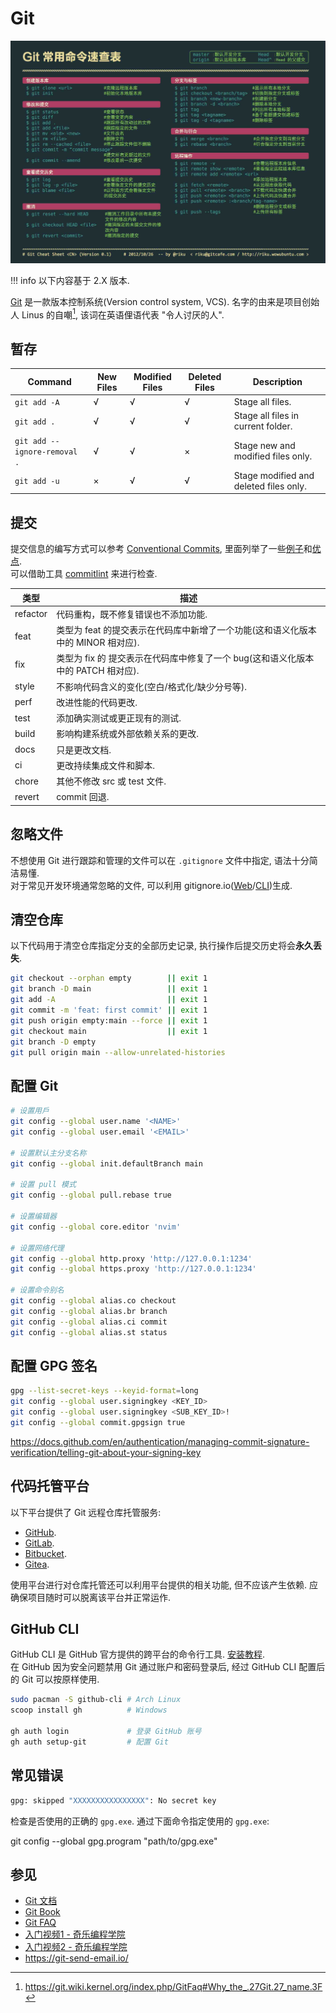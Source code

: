 # Git

![Git 常用命令速查表 - riku.wowubuntu.com](assets/git_cheat_sheet.jpg)  

!!! info
    以下内容基于 2.X 版本.  

[Git](https://git-scm.com/) 是一款版本控制系统(Version control system, VCS). 名字的由来是项目创始人 Linus 的自嘲[^1], 该词在英语俚语代表 "令人讨厌的人".  

## 暂存

| Command                      | New Files | Modified Files | Deleted Files | Description                            |
| ---------------------------- | --------- | -------------- | ------------- | -------------------------------------- |
| `git add -A`                 | √         | √              | √             | Stage all files.                       |
| `git add .`                  | √         | √              | √             | Stage all files in current folder.     |
| `git add --ignore-removal .` | √         | √              | ×             | Stage new and modified files only.     |
| `git add -u`                 | ×         | √              | √             | Stage modified and deleted files only. |

## 提交

提交信息的编写方式可以参考 [Conventional Commits](https://www.conventionalcommits.org/en/v1.0.0/), 里面列举了一些[例子](https://www.conventionalcommits.org/en/v1.0.0/#examples)和[优点](https://www.conventionalcommits.org/en/v1.0.0/#why-use-conventional-commits).  
可以借助工具 [commitlint](https://github.com/conventional-changelog/commitlint) 来进行检查.  

| 类型     | 描述                                                                             |
| -------- | -------------------------------------------------------------------------------- |
| refactor | 代码重构，既不修复错误也不添加功能.                                              |
| feat     | 类型为 feat 的提交表示在代码库中新增了一个功能(这和语义化版本中的 MINOR 相对应). |
| fix      | 类型为 fix 的 提交表示在代码库中修复了一个 bug(这和语义化版本中的 PATCH 相对应). |
| style    | 不影响代码含义的变化(空白/格式化/缺少分号等).                                    |
| perf     | 改进性能的代码更改.                                                              |
| test     | 添加确实测试或更正现有的测试.                                                    |
| build    | 影响构建系统或外部依赖关系的更改.                                                |
| docs     | 只是更改文档.                                                                    |
| ci       | 更改持续集成文件和脚本.                                                          |
| chore    | 其他不修改 src 或 test 文件.                                                     |
| revert   | commit 回退.                                                                     |

## 忽略文件

不想使用 Git 进行跟踪和管理的文件可以在 `.gitignore` 文件中指定, 语法十分简洁易懂.  
对于常见开发环境通常忽略的文件, 可以利用 gitignore.io([Web](https://www.toptal.com/developers/gitignore)/[CLI](https://docs.gitignore.io/install/command-line))生成.  

## 清空仓库

以下代码用于清空仓库指定分支的全部历史记录, 执行操作后提交历史将会**永久丢失**.  

```sh
git checkout --orphan empty        || exit 1
git branch -D main                 || exit 1
git add -A                         || exit 1
git commit -m 'feat: first commit' || exit 1
git push origin empty:main --force || exit 1
git checkout main                  || exit 1
git branch -D empty
git pull origin main --allow-unrelated-histories
```

## 配置 Git

```sh
# 设置用戶
git config --global user.name '<NAME>'
git config --global user.email '<EMAIL>'

# 设置默认主分支名称
git config --global init.defaultBranch main

# 设置 pull 模式
git config --global pull.rebase true

# 设置编辑器
git config --global core.editor 'nvim'

# 设置网络代理
git config --global http.proxy 'http://127.0.0.1:1234'
git config --global https.proxy 'http://127.0.0.1:1234'

# 设置命令别名
git config --global alias.co checkout
git config --global alias.br branch
git config --global alias.ci commit
git config --global alias.st status
```

## 配置 GPG 签名

```sh
gpg --list-secret-keys --keyid-format=long
git config --global user.signingkey <KEY_ID>
git config --global user.signingkey <SUB_KEY_ID>!
git config --global commit.gpgsign true
```

<https://docs.github.com/en/authentication/managing-commit-signature-verification/telling-git-about-your-signing-key>

## 代码托管平台

以下平台提供了 Git 远程仓库托管服务:  

- [GitHub](https://github.com/).
- [GitLab](https://about.gitlab.com/).
- [Bitbucket](https://bitbucket.org/).
- [Gitea](https://gitea.com/).

使用平台进行对仓库托管还可以利用平台提供的相关功能, 但不应该产生依赖. 应确保项目随时可以脱离该平台并正常运作.  

## GitHub CLI

GitHub CLI 是 GitHub 官方提供的跨平台的命令行工具. [安装教程](https://github.com/cli/cli#installation).  
在 GitHub 因为安全问题禁用 Git 通过账户和密码登录后, 经过 GitHub CLI 配置后的 Git 可以按原样使用.  

```sh
sudo pacman -S github-cli # Arch Linux
scoop install gh          # Windows

gh auth login             # 登录 GitHub 账号
gh auth setup-git         # 配置 Git
```

## 常见错误

```sh
gpg: skipped "XXXXXXXXXXXXXXXX": No secret key
```

检查是否使用的正确的 `gpg.exe`. 通过下面命令指定使用的 `gpg.exe`:

git config --global gpg.program "path/to/gpg.exe"

## 参见

- [Git 文档](https://git-scm.com/doc)
- [Git Book](https://git-scm.com/book)
- [Git FAQ](https://git.wiki.kernel.org/index.php/GitFaq)
- [入门视频1 - 奇乐编程学院](https://www.bilibili.com/video/BV1KD4y1S7FL)
- [入门视频2 - 奇乐编程学院](https://www.bilibili.com/video/BV1hA411v7qX)
- <https://git-send-email.io/>

[^1]: <https://git.wiki.kernel.org/index.php/GitFaq#Why_the_.27Git.27_name.3F>
